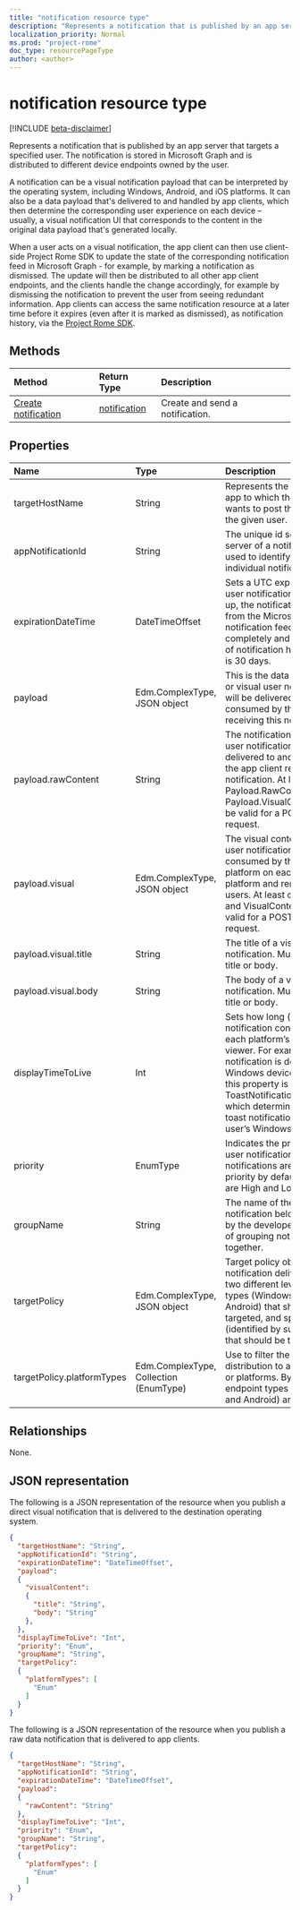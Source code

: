 ```yaml
---
title: "notification resource type"
description: "Represents a notification that is published by an app server that targets a specified user. The notification is stored in Microsoft Graph and is distributed to different device endpoints owned by the user. "
localization_priority: Normal
ms.prod: "project-rome"
doc_type: resourcePageType
author: <author>
---
```


# notification resource type
[!INCLUDE [beta-disclaimer](../../includes/beta-disclaimer.md)]

Represents a notification that is published by an app server that targets a specified user. The notification is stored in Microsoft Graph and is distributed to different device endpoints owned by the user. 

A notification can be a visual notification payload that can be interpreted by the operating system, including Windows, Android, and iOS platforms. It can also be a data payload that's delivered to and handled by app clients, which then determine the corresponding user experience on each device – usually, a visual notification UI that corresponds to the content in the original data payload that's generated locally. 

When a user acts on a visual notification, the app client can then use client-side Project Rome SDK to update the state of the corresponding notification feed in Microsoft Graph - for example, by marking a notification as dismissed. The update will then be distributed to all other app client endpoints, and the clients handle the change accordingly, for example by dismissing the notification to prevent the user from seeing redundant information. App clients can access the same notification resource at a later time before it expires (even after it is marked as dismissed), as notification history, via the [Project Rome SDK](https://github.com/Microsoft/project-rome). 

## Methods
|Method | Return Type | Description|
|:------|:------------|:-----------|
|[Create notification](../api/projectrome-notification-post.md) | [notification](projectrome-notification.md) |Create and send a notification. |

## Properties
|Name | Type | Description|
|:----|:-----|:-----------|
| targetHostName | String | Represents the host name of the app to which the calling service wants to post the notification, for the given user. |
| appNotificationId | String | The unique id set by the app server of a notification that is used to identify and target an individual notification. |
| expirationDateTime | DateTimeOffset | Sets a UTC expiration time on a user notification - when time is up, the notification is removed from the Microsoft Graph notification feed store completely and is no longer part of notification history. Max value is 30 days. |
| payload | Edm.ComplexType, JSON object | This is the data content of a raw or visual user notification that will be delivered to and consumed by the app client receiving this notification. |
| payload.rawContent | String | The notification content of a raw user notification that will be delivered to and consumed by the app client receiving this notification. At least one of Payload.RawContent and Payload.VisualContent needs to be valid for a POST Notification request. |
| payload.visual | Edm.ComplexType, JSON object | The visual content of a visual user notification, which will be consumed by the notification platform on each mobile platform and rendered for the users. At least one of Content and VisualContent needs to be valid for a POST Notification request. |
| payload.visual.title | String | The title of a visual user notification. Must have either title or body. |
| payload.visual.body | String | The body of a visual user notification. Must have either title or body. |
| displayTimeToLive | Int | Sets how long (in seconds) this notification content will stay in each platform’s notification viewer. For example, when the notification is delivered to a Windows device, the value of this property is passed on to ToastNotification.ExpirationTime, which determines how long the toast notification will stay in the user’s Windows Action Center. |
| priority | EnumType | Indicates the priority of a raw user notification. Visual notifications are sent with high priority by default. Valid values are High and Low. |
| groupName | String | The name of the group that this notification belongs to. It is set by the developer for the purpose of grouping notifications together. |
| targetPolicy | Edm.ComplexType, JSON object | Target policy object handles notification delivery policy at two different levels - endpoint types (Windows, iOS and Android) that should be targeted, and specific endpoints (identified by subscription ids) that should be targeted. |
| targetPolicy.platformTypes | Edm.ComplexType, Collection (EnumType) | Use to filter the notification distribution to a specific platform or platforms. By default, all push endpoint types (iOS, Windows, and Android) are enabled. |

## Relationships
None.

## JSON representation
The following is a JSON representation of the resource when you publish a direct visual notification that is delivered to the destination operating system.

```json
{	
  "targetHostName": "String",
  "appNotificationId": "String",
  "expirationDateTime": "DateTimeOffset",
  "payload":  
  {
    "visualContent": 
    {
      "title": "String",
      "body": "String"
    },
  },
  "displayTimeToLive": "Int",
  "priority": "Enum",
  "groupName": "String",
  "targetPolicy":
  {
    "platformTypes": [ 
      "Enum"
    ]
  }
}
```

The following is a JSON representation of the resource when you publish a raw data notification that is delivered to app clients.
```json
{	
  "targetHostName": "String",
  "appNotificationId": "String",
  "expirationDateTime": "DateTimeOffset",
  "payload":  
  {
    "rawContent": "String"
  },
  "displayTimeToLive": "Int",
  "priority": "Enum",
  "groupName": "String",
  "targetPolicy":
  {
    "platformTypes": [ 
      "Enum"
    ]
  }
}
```

